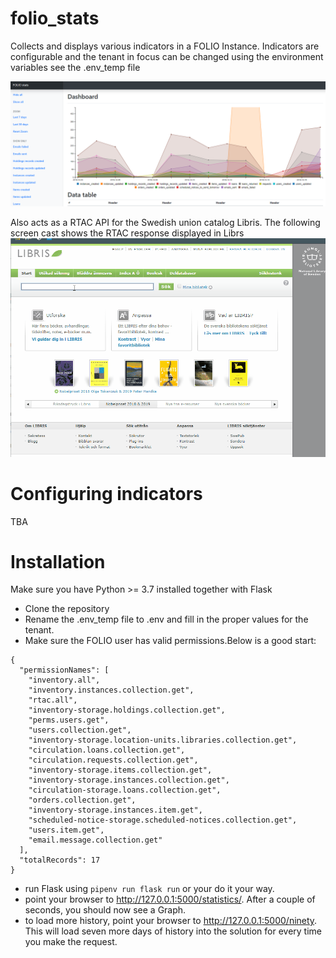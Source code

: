 # folio_stats

Collects and displays various indicators in a FOLIO Instance. Indicators are configurable and the tenant in focus can be changed using the environment variables see the .env_temp file

![screen shot of stats](docs/chalmers_stats.png)

Also acts as a RTAC API for the Swedish union catalog Libris. The following screen cast shows the RTAC response displayed in Librs
![screen shot of RTAC](docs/libris_rtac.gif)

# Configuring indicators
TBA

# Installation
Make sure you have Python >= 3.7 installed together with Flask
- Clone the repository
- Rename the .env_temp file to .env and fill in the proper values for the tenant. 
- Make sure the FOLIO user has valid permissions.Below is a good start:
```
{
  "permissionNames": [
    "inventory.all",
    "inventory.instances.collection.get",
    "rtac.all",
    "inventory-storage.holdings.collection.get",
    "perms.users.get",
    "users.collection.get",
    "inventory-storage.location-units.libraries.collection.get",
    "circulation.loans.collection.get",
    "circulation.requests.collection.get",
    "inventory-storage.items.collection.get",
    "inventory-storage.instances.collection.get",
    "circulation-storage.loans.collection.get",
    "orders.collection.get",
    "inventory-storage.instances.item.get",
    "scheduled-notice-storage.scheduled-notices.collection.get",
    "users.item.get",
    "email.message.collection.get"
  ],
  "totalRecords": 17
}
```   
- run Flask using ```pipenv run flask run``` or your do it your way.
- point your browser to http://127.0.0.1:5000/statistics/. After a couple of seconds, you should now see a Graph.
- to load more history, point your browser to http://127.0.0.1:5000/ninety. This will load seven more days of history into the solution for every time you make the request.
